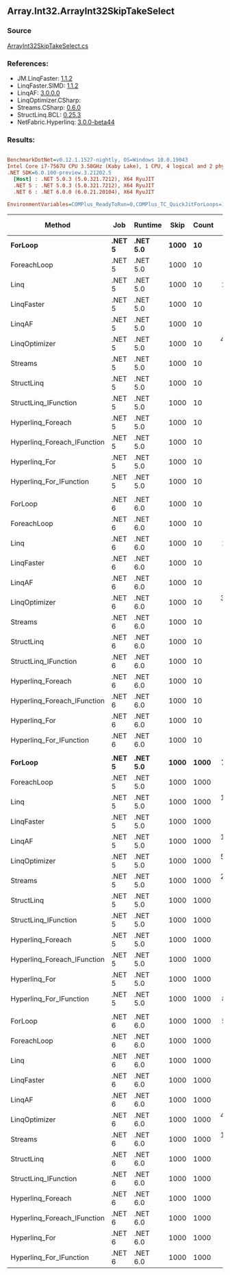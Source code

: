 ﻿## Array.Int32.ArrayInt32SkipTakeSelect

### Source
[ArrayInt32SkipTakeSelect.cs](../LinqBenchmarks/Array/Int32/ArrayInt32SkipTakeSelect.cs)

### References:
- JM.LinqFaster: [1.1.2](https://www.nuget.org/packages/JM.LinqFaster/1.1.2)
- LinqFaster.SIMD: [1.1.2](https://www.nuget.org/packages/LinqFaster.SIMD/1.0.3)
- LinqAF: [3.0.0.0](https://www.nuget.org/packages/LinqAF/3.0.0.0)
- LinqOptimizer.CSharp: [](https://www.nuget.org/packages/LinqOptimizer.CSharp/)
- Streams.CSharp: [0.6.0](https://www.nuget.org/packages/Streams.CSharp/0.6.0)
- StructLinq.BCL: [0.25.3](https://www.nuget.org/packages/StructLinq.BCL/0.25.3)
- NetFabric.Hyperlinq: [3.0.0-beta44](https://www.nuget.org/packages/NetFabric.Hyperlinq/3.0.0-beta44)

### Results:
``` ini

BenchmarkDotNet=v0.12.1.1527-nightly, OS=Windows 10.0.19043
Intel Core i7-7567U CPU 3.50GHz (Kaby Lake), 1 CPU, 4 logical and 2 physical cores
.NET SDK=6.0.100-preview.3.21202.5
  [Host] : .NET 5.0.3 (5.0.321.7212), X64 RyuJIT
  .NET 5 : .NET 5.0.3 (5.0.321.7212), X64 RyuJIT
  .NET 6 : .NET 6.0.0 (6.0.21.20104), X64 RyuJIT

EnvironmentVariables=COMPlus_ReadyToRun=0,COMPlus_TC_QuickJitForLoops=1,COMPlus_TieredPGO=1  

```
|                      Method |    Job |  Runtime | Skip | Count |          Mean |       Error |      StdDev |    Ratio | RatioSD |   Gen 0 | Gen 1 | Gen 2 | Allocated |
|---------------------------- |------- |--------- |----- |------ |--------------:|------------:|------------:|---------:|--------:|--------:|------:|------:|----------:|
|                     **ForLoop** | **.NET 5** | **.NET 5.0** | **1000** |    **10** |      **8.763 ns** |   **0.0473 ns** |   **0.0443 ns** |     **1.00** |    **0.00** |       **-** |     **-** |     **-** |         **-** |
|                 ForeachLoop | .NET 5 | .NET 5.0 | 1000 |    10 |  2,258.065 ns |  15.5289 ns |  12.9674 ns |   257.74 |    2.35 |  0.0153 |     - |     - |      32 B |
|                        Linq | .NET 5 | .NET 5.0 | 1000 |    10 |    200.947 ns |   2.4591 ns |   2.1799 ns |    22.93 |    0.27 |  0.0725 |     - |     - |     152 B |
|                  LinqFaster | .NET 5 | .NET 5.0 | 1000 |    10 |     57.162 ns |   0.5422 ns |   0.5072 ns |     6.52 |    0.08 |  0.0918 |     - |     - |     192 B |
|                      LinqAF | .NET 5 | .NET 5.0 | 1000 |    10 |  2,004.065 ns |   5.5432 ns |   4.9139 ns |   228.68 |    1.30 |       - |     - |     - |         - |
|               LinqOptimizer | .NET 5 | .NET 5.0 | 1000 |    10 | 43,012.967 ns | 166.2112 ns | 147.3419 ns | 4,908.08 |   38.92 | 14.8315 |     - |     - |  31,101 B |
|                     Streams | .NET 5 | .NET 5.0 | 1000 |    10 |  5,721.948 ns |  30.6949 ns |  23.9646 ns |   653.00 |    3.82 |  0.4349 |     - |     - |     912 B |
|                  StructLinq | .NET 5 | .NET 5.0 | 1000 |    10 |     75.469 ns |   0.7704 ns |   0.7206 ns |     8.61 |    0.09 |  0.0459 |     - |     - |      96 B |
|        StructLinq_IFunction | .NET 5 | .NET 5.0 | 1000 |    10 |     35.779 ns |   0.1756 ns |   0.1643 ns |     4.08 |    0.03 |       - |     - |     - |         - |
|           Hyperlinq_Foreach | .NET 5 | .NET 5.0 | 1000 |    10 |     60.114 ns |   0.2280 ns |   0.1780 ns |     6.86 |    0.04 |       - |     - |     - |         - |
| Hyperlinq_Foreach_IFunction | .NET 5 | .NET 5.0 | 1000 |    10 |     60.691 ns |   0.2199 ns |   0.2057 ns |     6.93 |    0.04 |       - |     - |     - |         - |
|               Hyperlinq_For | .NET 5 | .NET 5.0 | 1000 |    10 |     49.218 ns |   0.1784 ns |   0.1668 ns |     5.62 |    0.04 |       - |     - |     - |         - |
|     Hyperlinq_For_IFunction | .NET 5 | .NET 5.0 | 1000 |    10 |     44.941 ns |   0.1629 ns |   0.1360 ns |     5.13 |    0.03 |       - |     - |     - |         - |
|                             |        |          |      |       |               |             |             |          |         |         |       |       |           |
|                     ForLoop | .NET 6 | .NET 6.0 | 1000 |    10 |      8.531 ns |   0.0408 ns |   0.0382 ns |     1.00 |    0.00 |       - |     - |     - |         - |
|                 ForeachLoop | .NET 6 | .NET 6.0 | 1000 |    10 |  1,276.741 ns |   2.9098 ns |   2.7218 ns |   149.67 |    0.76 |  0.0153 |     - |     - |      32 B |
|                        Linq | .NET 6 | .NET 6.0 | 1000 |    10 |    162.883 ns |   0.9263 ns |   0.7232 ns |    19.08 |    0.14 |  0.0725 |     - |     - |     152 B |
|                  LinqFaster | .NET 6 | .NET 6.0 | 1000 |    10 |     55.950 ns |   0.2665 ns |   0.2226 ns |     6.56 |    0.03 |  0.0918 |     - |     - |     192 B |
|                      LinqAF | .NET 6 | .NET 6.0 | 1000 |    10 |  1,942.452 ns |   9.2160 ns |   8.6206 ns |   227.71 |    1.04 |       - |     - |     - |         - |
|               LinqOptimizer | .NET 6 | .NET 6.0 | 1000 |    10 | 38,812.571 ns | 398.1264 ns | 310.8309 ns | 4,546.90 |   28.98 | 14.7095 |     - |     - |  30,853 B |
|                     Streams | .NET 6 | .NET 6.0 | 1000 |    10 |  5,299.345 ns |  18.6014 ns |  16.4896 ns |   621.02 |    3.54 |  0.4349 |     - |     - |     912 B |
|                  StructLinq | .NET 6 | .NET 6.0 | 1000 |    10 |     72.099 ns |   0.4521 ns |   0.4229 ns |     8.45 |    0.06 |  0.0459 |     - |     - |      96 B |
|        StructLinq_IFunction | .NET 6 | .NET 6.0 | 1000 |    10 |     35.726 ns |   0.2521 ns |   0.2105 ns |     4.19 |    0.03 |       - |     - |     - |         - |
|           Hyperlinq_Foreach | .NET 6 | .NET 6.0 | 1000 |    10 |     57.669 ns |   0.2157 ns |   0.1912 ns |     6.76 |    0.03 |       - |     - |     - |         - |
| Hyperlinq_Foreach_IFunction | .NET 6 | .NET 6.0 | 1000 |    10 |     59.694 ns |   1.2938 ns |   1.1469 ns |     7.00 |    0.13 |       - |     - |     - |         - |
|               Hyperlinq_For | .NET 6 | .NET 6.0 | 1000 |    10 |     48.074 ns |   0.1887 ns |   0.1765 ns |     5.64 |    0.03 |       - |     - |     - |         - |
|     Hyperlinq_For_IFunction | .NET 6 | .NET 6.0 | 1000 |    10 |     43.324 ns |   0.1728 ns |   0.1617 ns |     5.08 |    0.02 |       - |     - |     - |         - |
|                             |        |          |      |       |               |             |             |          |         |         |       |       |           |
|                     **ForLoop** | **.NET 5** | **.NET 5.0** | **1000** |  **1000** |    **778.437 ns** |   **4.4703 ns** |   **4.1815 ns** |     **1.00** |    **0.00** |       **-** |     **-** |     **-** |         **-** |
|                 ForeachLoop | .NET 5 | .NET 5.0 | 1000 |  1000 |  4,598.902 ns |  19.2624 ns |  18.0181 ns |     5.91 |    0.04 |  0.0153 |     - |     - |      32 B |
|                        Linq | .NET 5 | .NET 5.0 | 1000 |  1000 | 10,498.890 ns |  37.1328 ns |  31.0076 ns |    13.49 |    0.10 |  0.0610 |     - |     - |     152 B |
|                  LinqFaster | .NET 5 | .NET 5.0 | 1000 |  1000 |  2,923.586 ns |  11.6395 ns |  10.8876 ns |     3.76 |    0.02 |  5.7678 |     - |     - |  12,072 B |
|                      LinqAF | .NET 5 | .NET 5.0 | 1000 |  1000 | 10,367.719 ns |  66.2910 ns |  62.0086 ns |    13.32 |    0.11 |       - |     - |     - |         - |
|               LinqOptimizer | .NET 5 | .NET 5.0 | 1000 |  1000 | 51,754.994 ns | 247.4726 ns | 219.3780 ns |    66.47 |    0.37 | 16.7236 |     - |     - |  35,071 B |
|                     Streams | .NET 5 | .NET 5.0 | 1000 |  1000 | 21,596.392 ns |  66.9477 ns |  62.6229 ns |    27.74 |    0.16 |  0.4272 |     - |     - |     912 B |
|                  StructLinq | .NET 5 | .NET 5.0 | 1000 |  1000 |  1,878.441 ns |   4.0953 ns |   3.6303 ns |     2.41 |    0.01 |  0.0458 |     - |     - |      96 B |
|        StructLinq_IFunction | .NET 5 | .NET 5.0 | 1000 |  1000 |  1,518.685 ns |   3.5838 ns |   2.7980 ns |     1.95 |    0.01 |       - |     - |     - |         - |
|           Hyperlinq_Foreach | .NET 5 | .NET 5.0 | 1000 |  1000 |  2,120.775 ns |  12.6263 ns |  11.8107 ns |     2.72 |    0.03 |       - |     - |     - |         - |
| Hyperlinq_Foreach_IFunction | .NET 5 | .NET 5.0 | 1000 |  1000 |  1,687.194 ns |   4.4169 ns |   3.6883 ns |     2.17 |    0.01 |       - |     - |     - |         - |
|               Hyperlinq_For | .NET 5 | .NET 5.0 | 1000 |  1000 |  2,113.115 ns |  13.0730 ns |  11.5889 ns |     2.71 |    0.02 |       - |     - |     - |         - |
|     Hyperlinq_For_IFunction | .NET 5 | .NET 5.0 | 1000 |  1000 |    820.766 ns |   3.1806 ns |   2.9752 ns |     1.05 |    0.01 |       - |     - |     - |         - |
|                             |        |          |      |       |               |             |             |          |         |         |       |       |           |
|                     ForLoop | .NET 6 | .NET 6.0 | 1000 |  1000 |    552.869 ns |   1.5915 ns |   1.4109 ns |     1.00 |    0.00 |       - |     - |     - |         - |
|                 ForeachLoop | .NET 6 | .NET 6.0 | 1000 |  1000 |  2,562.751 ns |   6.9493 ns |   6.1604 ns |     4.64 |    0.01 |  0.0153 |     - |     - |      32 B |
|                        Linq | .NET 6 | .NET 6.0 | 1000 |  1000 |  8,623.472 ns |  31.3488 ns |  27.7899 ns |    15.60 |    0.06 |  0.0610 |     - |     - |     152 B |
|                  LinqFaster | .NET 6 | .NET 6.0 | 1000 |  1000 |  2,918.469 ns |  11.4988 ns |   9.6020 ns |     5.28 |    0.02 |  5.7678 |     - |     - |  12,072 B |
|                      LinqAF | .NET 6 | .NET 6.0 | 1000 |  1000 |  9,774.376 ns |  34.8587 ns |  29.1086 ns |    17.68 |    0.08 |       - |     - |     - |         - |
|               LinqOptimizer | .NET 6 | .NET 6.0 | 1000 |  1000 | 45,234.451 ns | 234.9811 ns | 219.8014 ns |    81.83 |    0.51 | 16.6016 |     - |     - |  34,822 B |
|                     Streams | .NET 6 | .NET 6.0 | 1000 |  1000 | 19,193.445 ns |  53.3640 ns |  47.3058 ns |    34.72 |    0.15 |  0.4272 |     - |     - |     912 B |
|                  StructLinq | .NET 6 | .NET 6.0 | 1000 |  1000 |  2,203.080 ns |  16.4136 ns |  13.7061 ns |     3.98 |    0.03 |  0.0458 |     - |     - |      96 B |
|        StructLinq_IFunction | .NET 6 | .NET 6.0 | 1000 |  1000 |  1,517.743 ns |   4.4601 ns |   4.1720 ns |     2.75 |    0.01 |       - |     - |     - |         - |
|           Hyperlinq_Foreach | .NET 6 | .NET 6.0 | 1000 |  1000 |  2,365.160 ns |   6.3124 ns |   5.5958 ns |     4.28 |    0.02 |       - |     - |     - |         - |
| Hyperlinq_Foreach_IFunction | .NET 6 | .NET 6.0 | 1000 |  1000 |  1,712.025 ns |  15.8408 ns |  14.0424 ns |     3.10 |    0.03 |       - |     - |     - |         - |
|               Hyperlinq_For | .NET 6 | .NET 6.0 | 1000 |  1000 |  2,102.437 ns |   8.3185 ns |   7.3742 ns |     3.80 |    0.02 |       - |     - |     - |         - |
|     Hyperlinq_For_IFunction | .NET 6 | .NET 6.0 | 1000 |  1000 |  1,322.093 ns |   4.3607 ns |   4.0790 ns |     2.39 |    0.01 |       - |     - |     - |         - |

